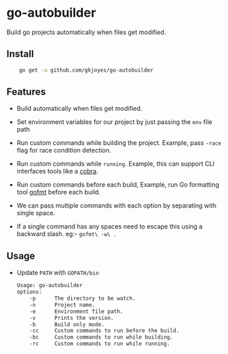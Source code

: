 # go-autobuilder

Build go projects automatically when files get modified.

## Install

```sh
    go get -u github.com/gkjoyes/go-autobuilder
```

## Features

- Build automatically when files get modified.

- Set environment variables for our project by just passing the `env` file path

- Run custom commands while building the project. Example, pass `-race` flag for race condition detection.

- Run custom commands while `running`. Example, this can support CLI interfaces tools like a [cobra](https://github.com/spf13/cobra).

- Run custom commands before each build, Example, run Go formatting tool [gofmt](https://golang.org/cmd/gofmt/) before each build.

- We can pass multiple commands with each option by separating with single space.

- If a single command has any spaces need to escape this using a backward slash. eg:- `gofmt\ -w\ .`

## Usage

- Update `PATH` with `GOPATH/bin`

    ```sh
    Usage: go-autobuilder
    options:
        -p      The directory to be watch.
        -n      Project name.
        -e      Environment file path.
        -v      Prints the version.
        -b      Build only mode.
        -cc     Custom commands to run before the build.
        -bc     Custom commands to run while building.
        -rc     Custom commands to run while running.
    ```
